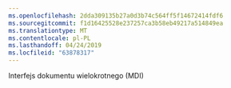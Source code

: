 ```yaml
---
ms.openlocfilehash: 2dda309135b27a0d3b74c564ff5f14672414fdf6
ms.sourcegitcommit: f1d16425528e237257ca3b58eb49217a514849ea
ms.translationtype: MT
ms.contentlocale: pl-PL
ms.lasthandoff: 04/24/2019
ms.locfileid: "63878317"
---
```

Interfejs dokumentu wielokrotnego (MDI)